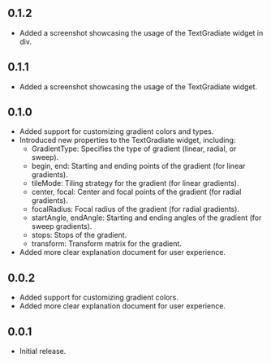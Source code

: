 ## 0.1.2

- Added a screenshot showcasing the usage of the TextGradiate widget in div.

## 0.1.1

- Added a screenshot showcasing the usage of the TextGradiate widget.

## 0.1.0

- Added support for customizing gradient colors and types.
- Introduced new properties to the TextGradiate widget, including:
  - GradientType: Specifies the type of gradient (linear, radial, or sweep).
  - begin, end: Starting and ending points of the gradient (for linear gradients).
  - tileMode: Tiling strategy for the gradient (for linear gradients).
  - center, focal: Center and focal points of the gradient (for radial gradients).
  - focalRadius: Focal radius of the gradient (for radial gradients).
  - startAngle, endAngle: Starting and ending angles of the gradient (for sweep gradients).
  - stops: Stops of the gradient.
  - transform: Transform matrix for the gradient.
- Added more clear explanation document for user experience.

## 0.0.2

- Added support for customizing gradient colors.
- Added more clear explanation document for user experience.

## 0.0.1

- Initial release.
